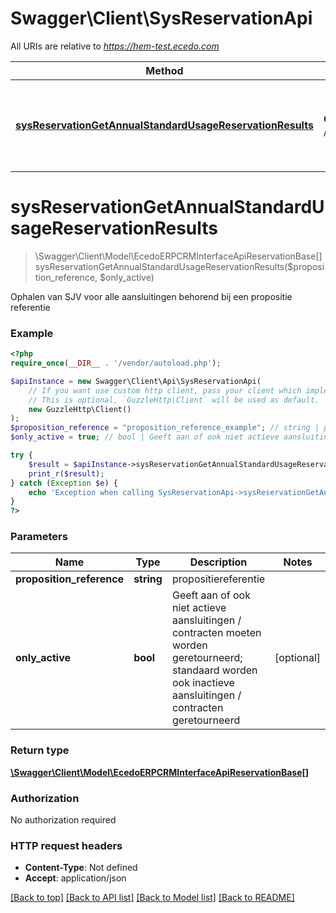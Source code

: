 # Swagger\Client\SysReservationApi

All URIs are relative to *https://hem-test.ecedo.com*

Method | HTTP request | Description
------------- | ------------- | -------------
[**sysReservationGetAnnualStandardUsageReservationResults**](SysReservationApi.md#sysReservationGetAnnualStandardUsageReservationResults) | **GET** /sysapi/v1.0/propositions/{propositionReference}/reservations | Ophalen van SJV voor alle aansluitingen behorend bij een propositie referentie


# **sysReservationGetAnnualStandardUsageReservationResults**
> \Swagger\Client\Model\EcedoERPCRMInterfaceApiReservationBase[] sysReservationGetAnnualStandardUsageReservationResults($proposition_reference, $only_active)

Ophalen van SJV voor alle aansluitingen behorend bij een propositie referentie

### Example
```php
<?php
require_once(__DIR__ . '/vendor/autoload.php');

$apiInstance = new Swagger\Client\Api\SysReservationApi(
    // If you want use custom http client, pass your client which implements `GuzzleHttp\ClientInterface`.
    // This is optional, `GuzzleHttp\Client` will be used as default.
    new GuzzleHttp\Client()
);
$proposition_reference = "proposition_reference_example"; // string | propositiereferentie
$only_active = true; // bool | Geeft aan of ook niet actieve aansluitingen / contracten moeten worden geretourneerd; standaard worden ook inactieve aansluitingen / contracten geretourneerd

try {
    $result = $apiInstance->sysReservationGetAnnualStandardUsageReservationResults($proposition_reference, $only_active);
    print_r($result);
} catch (Exception $e) {
    echo 'Exception when calling SysReservationApi->sysReservationGetAnnualStandardUsageReservationResults: ', $e->getMessage(), PHP_EOL;
}
?>
```

### Parameters

Name | Type | Description  | Notes
------------- | ------------- | ------------- | -------------
 **proposition_reference** | **string**| propositiereferentie |
 **only_active** | **bool**| Geeft aan of ook niet actieve aansluitingen / contracten moeten worden geretourneerd; standaard worden ook inactieve aansluitingen / contracten geretourneerd | [optional]

### Return type

[**\Swagger\Client\Model\EcedoERPCRMInterfaceApiReservationBase[]**](../Model/EcedoERPCRMInterfaceApiReservationBase.md)

### Authorization

No authorization required

### HTTP request headers

 - **Content-Type**: Not defined
 - **Accept**: application/json

[[Back to top]](#) [[Back to API list]](../../README.md#documentation-for-api-endpoints) [[Back to Model list]](../../README.md#documentation-for-models) [[Back to README]](../../README.md)

